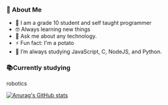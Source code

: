 ### 🧭  About Me

- 🏫 I am a grade 10 student and self taught programmer
- 🤓 Always learning new things
- 💬 Ask me about any technology.
- ⚡ Fun fact: I'm a potato
- 🌱 I’m always studying JavaScript, C, NodeJS, and Python.

### 📚Currently studying
robotics


[![Anurag's GitHub stats](https://github-readme-stats.vercel.app/apipbmndz=anuraghazra)](https://github.com/anuraghazra/github-readme-stats)
